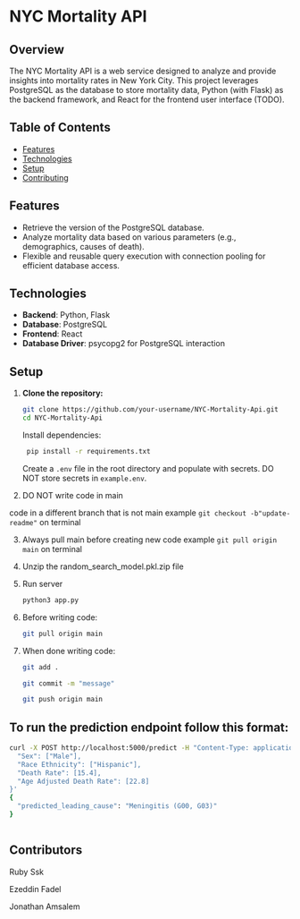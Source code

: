 # NYC Mortality API

## Overview

The NYC Mortality API is a web service designed to analyze and provide insights into mortality rates in New York City. This project leverages PostgreSQL as the database to store mortality data, Python (with Flask) as the backend framework, and React for the frontend user interface (TODO).

## Table of Contents

- [Features](#features)
- [Technologies](#technologies)
- [Setup](#Setup)
- [Contributing](#contributing)

## Features

- Retrieve the version of the PostgreSQL database.
- Analyze mortality data based on various parameters (e.g., demographics, causes of death).
- Flexible and reusable query execution with connection pooling for efficient database access.

## Technologies

- **Backend**: Python, Flask
- **Database**: PostgreSQL
- **Frontend**: React
- **Database Driver**: psycopg2 for PostgreSQL interaction

## Setup

1. **Clone the repository:**

   ```bash
   git clone https://github.com/your-username/NYC-Mortality-Api.git
   cd NYC-Mortality-Api
   ```

   Install dependencies:
   ```bash
    pip install -r requirements.txt
    ```

   Create a `.env` file in the root directory and populate with secrets. DO NOT store secrets in `example.env`.

2.  DO NOT write code in main

  code in a different branch that is not main
   example ```git checkout -b"update-readme"```  on terminal

3. Always pull main before creating new code
example ``` git pull origin main ``` on terminal

4. Unzip the random_search_model.pkl.zip file


5. Run server

   ```bash 
   python3 app.py
   ```

6. Before writing code:
     ```bash 
   git pull origin main
   ```

 
7. When done writing code:
      ```bash 
   git add . 
   ```
      ```bash 
   git commit -m "message"
   ```

      ```bash 
   git push origin main
   ```


## To run the prediction endpoint follow this format: 

```bash
curl -X POST http://localhost:5000/predict -H "Content-Type: application/json" -d '{
  "Sex": ["Male"],
  "Race Ethnicity": ["Hispanic"],
  "Death Rate": [15.4],
  "Age Adjusted Death Rate": [22.8]
}'
{
  "predicted_leading_cause": "Meningitis (G00, G03)"
}



```
## Contributors
   Ruby Ssk
   
   Ezeddin Fadel
   
   Jonathan Amsalem

